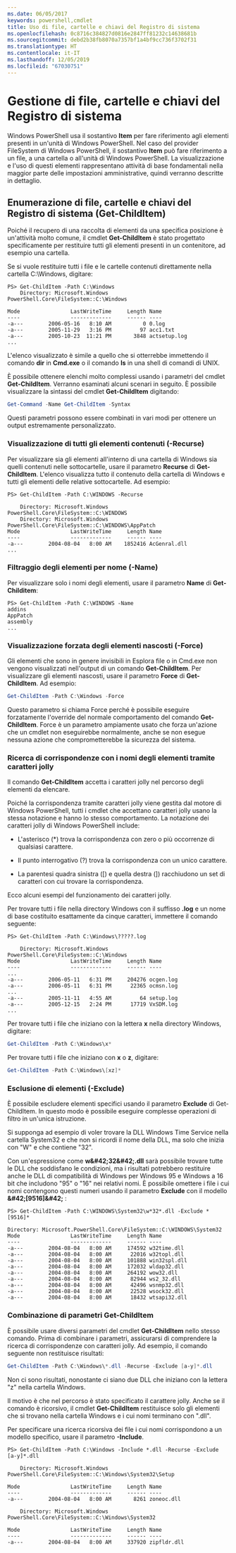 ```yaml
---
ms.date: 06/05/2017
keywords: powershell,cmdlet
title: Uso di file, cartelle e chiavi del Registro di sistema
ms.openlocfilehash: 0c8716c384827d0816e2847ff81232c14638681b
ms.sourcegitcommit: debd2b38fb8070a7357bf1a4bf9cc736f3702f31
ms.translationtype: HT
ms.contentlocale: it-IT
ms.lasthandoff: 12/05/2019
ms.locfileid: "67030751"
---
```

# <a name="working-with-files-folders-and-registry-keys"></a>Gestione di file, cartelle e chiavi del Registro di sistema

Windows PowerShell usa il sostantivo **Item** per fare riferimento agli elementi presenti in un'unità di Windows PowerShell. Nel caso del provider FileSystem di Windows PowerShell, il sostantivo **Item** può fare riferimento a un file, a una cartella o all'unità di Windows PowerShell. La visualizzazione e l'uso di questi elementi rappresentano attività di base fondamentali nella maggior parte delle impostazioni amministrative, quindi verranno descritte in dettaglio.

## <a name="enumerating-files-folders-and-registry-keys-get-childitem"></a>Enumerazione di file, cartelle e chiavi del Registro di sistema (Get-ChildItem)

Poiché il recupero di una raccolta di elementi da una specifica posizione è un'attività molto comune, il cmdlet **Get-ChildItem** è stato progettato specificamente per restituire tutti gli elementi presenti in un contenitore, ad esempio una cartella.

Se si vuole restituire tutti i file e le cartelle contenuti direttamente nella cartella C:\\Windows, digitare:

```
PS> Get-ChildItem -Path C:\Windows
    Directory: Microsoft.Windows PowerShell.Core\FileSystem::C:\Windows

Mode                LastWriteTime     Length Name
----                -------------     ------ ----
-a---        2006-05-16   8:10 AM          0 0.log
-a---        2005-11-29   3:16 PM         97 acc1.txt
-a---        2005-10-23  11:21 PM       3848 actsetup.log
...
```

L'elenco visualizzato è simile a quello che si otterrebbe immettendo il comando **dir** in **Cmd.exe** o il comando **ls** in una shell di comandi di UNIX.

È possibile ottenere elenchi molto complessi usando i parametri del cmdlet **Get-ChildItem**. Verranno esaminati alcuni scenari in seguito. È possibile visualizzare la sintassi del cmdlet **Get-ChildItem** digitando:

```powershell
Get-Command -Name Get-ChildItem -Syntax
```

Questi parametri possono essere combinati in vari modi per ottenere un output estremamente personalizzato.

### <a name="listing-all-contained-items--recurse"></a>Visualizzazione di tutti gli elementi contenuti (-Recurse)

Per visualizzare sia gli elementi all'interno di una cartella di Windows sia quelli contenuti nelle sottocartelle, usare il parametro **Recurse** di **Get-ChildItem**. L'elenco visualizza tutto il contenuto della cartella di Windows e tutti gli elementi delle relative sottocartelle. Ad esempio:

```
PS> Get-ChildItem -Path C:\WINDOWS -Recurse

    Directory: Microsoft.Windows PowerShell.Core\FileSystem::C:\WINDOWS
    Directory: Microsoft.Windows PowerShell.Core\FileSystem::C:\WINDOWS\AppPatch
Mode                LastWriteTime     Length Name
----                -------------     ------ ----
-a---        2004-08-04   8:00 AM    1852416 AcGenral.dll
...
```

### <a name="filtering-items-by-name--name"></a>Filtraggio degli elementi per nome (-Name)

Per visualizzare solo i nomi degli elementi, usare il parametro **Name** di **Get-Childitem**:

```
PS> Get-ChildItem -Path C:\WINDOWS -Name
addins
AppPatch
assembly
...
```

### <a name="forcibly-listing-hidden-items--force"></a>Visualizzazione forzata degli elementi nascosti (-Force)

Gli elementi che sono in genere invisibili in Esplora file o in Cmd.exe non vengono visualizzati nell'output di un comando **Get-ChildItem**. Per visualizzare gli elementi nascosti, usare il parametro **Force** di **Get-ChildItem**. Ad esempio:

```powershell
Get-ChildItem -Path C:\Windows -Force
```

Questo parametro si chiama Force perché è possibile eseguire forzatamente l'override del normale comportamento del comando **Get-ChildItem**. Force è un parametro ampiamente usato che forza un'azione che un cmdlet non eseguirebbe normalmente, anche se non esegue nessuna azione che comprometterebbe la sicurezza del sistema.

### <a name="matching-item-names-with-wildcards"></a>Ricerca di corrispondenze con i nomi degli elementi tramite caratteri jolly

Il comando **Get-ChildItem** accetta i caratteri jolly nel percorso degli elementi da elencare.

Poiché la corrispondenza tramite caratteri jolly viene gestita dal motore di Windows PowerShell, tutti i cmdlet che accettano caratteri jolly usano la stessa notazione e hanno lo stesso comportamento. La notazione dei caratteri jolly di Windows PowerShell include:

- L'asterisco (\*) trova la corrispondenza con zero o più occorrenze di qualsiasi carattere.

- Il punto interrogativo (?) trova la corrispondenza con un unico carattere.

- La parentesi quadra sinistra (\[) e quella destra (]) racchiudono un set di caratteri con cui trovare la corrispondenza.

Ecco alcuni esempi del funzionamento dei caratteri jolly.

Per trovare tutti i file nella directory Windows con il suffisso **.log** e un nome di base costituito esattamente da cinque caratteri, immettere il comando seguente:

```
PS> Get-ChildItem -Path C:\Windows\?????.log

    Directory: Microsoft.Windows PowerShell.Core\FileSystem::C:\Windows
Mode                LastWriteTime     Length Name
----                -------------     ------ ----
...
-a---        2006-05-11   6:31 PM     204276 ocgen.log
-a---        2006-05-11   6:31 PM      22365 ocmsn.log
...
-a---        2005-11-11   4:55 AM         64 setup.log
-a---        2005-12-15   2:24 PM      17719 VxSDM.log
...
```

Per trovare tutti i file che iniziano con la lettera **x** nella directory Windows, digitare:

```powershell
Get-ChildItem -Path C:\Windows\x*
```

Per trovare tutti i file che iniziano con **x** o **z**, digitare:

```powershell
Get-ChildItem -Path C:\Windows\[xz]*
```

### <a name="excluding-items--exclude"></a>Esclusione di elementi (-Exclude)

È possibile escludere elementi specifici usando il parametro **Exclude** di Get-ChildItem. In questo modo è possibile eseguire complesse operazioni di filtro in un'unica istruzione.

Si supponga ad esempio di voler trovare la DLL Windows Time Service nella cartella System32 e che non si ricordi il nome della DLL, ma solo che inizia con "W" e che contiene "32".

Con un'espressione come **w\&#42;32\&#42;.dll** sarà possibile trovare tutte le DLL che soddisfano le condizioni, ma i risultati potrebbero restituire anche le DLL di compatibilità di Windows per Windows 95 e Windows a 16 bit che includono "95" o "16" nei relativi nomi. È possibile omettere i file i cui nomi contengono questi numeri usando il parametro **Exclude** con il modello **\&#42;\[9516]\&#42;** :

```
PS> Get-ChildItem -Path C:\WINDOWS\System32\w*32*.dll -Exclude *[9516]*

Directory: Microsoft.PowerShell.Core\FileSystem::C:\WINDOWS\System32
Mode                LastWriteTime     Length Name
----                -------------     ------ ----
-a---        2004-08-04   8:00 AM     174592 w32time.dll
-a---        2004-08-04   8:00 AM      22016 w32topl.dll
-a---        2004-08-04   8:00 AM     101888 win32spl.dll
-a---        2004-08-04   8:00 AM     172032 wldap32.dll
-a---        2004-08-04   8:00 AM     264192 wow32.dll
-a---        2004-08-04   8:00 AM      82944 ws2_32.dll
-a---        2004-08-04   8:00 AM      42496 wsnmp32.dll
-a---        2004-08-04   8:00 AM      22528 wsock32.dll
-a---        2004-08-04   8:00 AM      18432 wtsapi32.dll
```

### <a name="mixing-get-childitem-parameters"></a>Combinazione di parametri Get-ChildItem

È possibile usare diversi parametri del cmdlet **Get-ChildItem** nello stesso comando. Prima di combinare i parametri, assicurarsi di comprendere la ricerca di corrispondenze con caratteri jolly. Ad esempio, il comando seguente non restituisce risultati:

```powershell
Get-ChildItem -Path C:\Windows\*.dll -Recurse -Exclude [a-y]*.dll
```

Non ci sono risultati, nonostante ci siano due DLL che iniziano con la lettera "z" nella cartella Windows.

Il motivo è che nel percorso è stato specificato il carattere jolly. Anche se il comando è ricorsivo, il cmdlet **Get-ChildItem** restituisce solo gli elementi che si trovano nella cartella Windows e i cui nomi terminano con ".dll".

Per specificare una ricerca ricorsiva dei file i cui nomi corrispondono a un modello specifico, usare il parametro **-Include**.

```
PS> Get-ChildItem -Path C:\Windows -Include *.dll -Recurse -Exclude [a-y]*.dll

    Directory: Microsoft.Windows PowerShell.Core\FileSystem::C:\Windows\System32\Setup

Mode                LastWriteTime     Length Name
----                -------------     ------ ----
-a---        2004-08-04   8:00 AM       8261 zoneoc.dll

    Directory: Microsoft.Windows PowerShell.Core\FileSystem::C:\Windows\System32

Mode                LastWriteTime     Length Name
----                -------------     ------ ----
-a---        2004-08-04   8:00 AM     337920 zipfldr.dll
```
